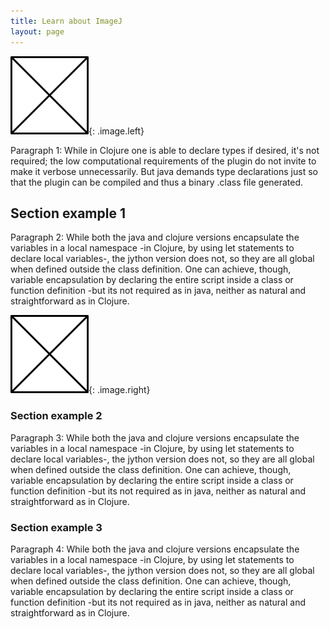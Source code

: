 ```yaml
---
title: Learn about ImageJ
layout: page
---
```


<!-- This a template of the page format 

https://thornelabs.net/posts/centering-images-with-jekyll-and-markdown.html

-->

![place holder image](../images/place_holder.png){: .image.left}

Paragraph 1: While in Clojure one is able to declare types if desired, it's not required; the low computational requirements of the plugin do not invite to make it verbose unnecessarily. But java demands type declarations just so that the plugin can be compiled and thus a binary .class file generated.

## Section example 1

Paragraph 2: While both the java and clojure versions encapsulate the variables in a local namespace -in Clojure, by using let statements to declare local variables-, the jython version does not, so they are all global when defined outside the class definition. One can achieve, though, variable encapsulation by declaring the entire script inside a class or function definition -but its not required as in java, neither as natural and straightforward as in Clojure.

![place holder image](../images/place_holder.png){: .image.right}

### Section example 2

Paragraph 3: While both the java and clojure versions encapsulate the variables in a local namespace -in Clojure, by using let statements to declare local variables-, the jython version does not, so they are all global when defined outside the class definition. One can achieve, though, variable encapsulation by declaring the entire script inside a class or function definition -but its not required as in java, neither as natural and straightforward as in Clojure.

### Section example 3

Paragraph 4: While both the java and clojure versions encapsulate the variables in a local namespace -in Clojure, by using let statements to declare local variables-, the jython version does not, so they are all global when defined outside the class definition. One can achieve, though, variable encapsulation by declaring the entire script inside a class or function definition -but its not required as in java, neither as natural and straightforward as in Clojure.